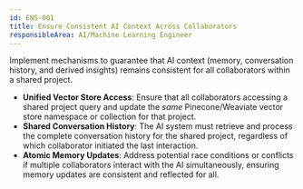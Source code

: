 ```yaml
---
id: ENS-001
title: Ensure Consistent AI Context Across Collaborators
responsibleArea: AI/Machine Learning Engineer
---
```

Implement mechanisms to guarantee that AI context (memory, conversation history, and derived insights) remains consistent for all collaborators within a shared project.
*   **Unified Vector Store Access**: Ensure that all collaborators accessing a shared project query and update the *same* Pinecone/Weaviate vector store namespace or collection for that project.
*   **Shared Conversation History**: The AI system must retrieve and process the complete conversation history for the shared project, regardless of which collaborator initiated the last interaction.
*   **Atomic Memory Updates**: Address potential race conditions or conflicts if multiple collaborators interact with the AI simultaneously, ensuring memory updates are consistent and reflected for all.